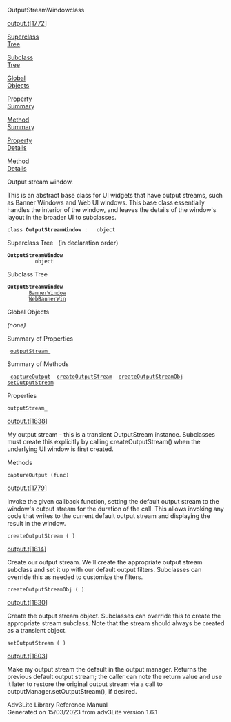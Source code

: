 ---
---
<span class="title">OutputStreamWindow</span><span class="type">class</span>

[output.t](../file/output.t.html)\[[1772](../source/output.t.html#1772)\]

[Superclass  
Tree](#_SuperClassTree_)

[Subclass  
Tree](#_SubClassTree_)

[Global  
Objects](#_ObjectSummary_)

[Property  
Summary](#_PropSummary_)

[Method  
Summary](#_MethodSummary_)

[Property  
Details](#_Properties_)

[Method  
Details](#_Methods_)

<div class="fdesc">

Output stream window.

This is an abstract base class for UI widgets that have output streams,
such as Banner Windows and Web UI windows. This base class essentially
handles the interior of the window, and leaves the details of the
window's layout in the broader UI to subclasses.

`class `**`OutputStreamWindow`**` :   object`

</div>

<span id="_SuperClassTree_"></span>

<div class="mjhd">

<span class="hdln">Superclass Tree</span>   (in declaration order)

</div>

**`OutputStreamWindow`**  
`         object`  
<span id="_SubClassTree_"></span>

<div class="mjhd">

<span class="hdln">Subclass Tree</span>  

</div>

**`OutputStreamWindow`**  
`         `[`BannerWindow`](../object/BannerWindow.html)  
`         `[`WebBannerWin`](../object/WebBannerWin.html)  
<span id="_ObjectSummary_"></span>

<div class="mjhd">

<span class="hdln">Global Objects</span>  

</div>

*(none)* <span id="_PropSummary_"></span>

<div class="mjhd">

<span class="hdln">Summary of Properties</span>  

</div>

` `[`outputStream_`](#outputStream_)`  `

<span id="_MethodSummary_"></span>

<div class="mjhd">

<span class="hdln">Summary of Methods</span>  

</div>

` `[`captureOutput`](#captureOutput)`  `[`createOutputStream`](#createOutputStream)`  `[`createOutputStreamObj`](#createOutputStreamObj)`  `[`setOutputStream`](#setOutputStream)`  `

<span id="_Properties_"></span>

<div class="mjhd">

<span class="hdln">Properties</span>  

</div>

<span id="outputStream_"></span>

`outputStream_`

[output.t](../file/output.t.html)\[[1838](../source/output.t.html#1838)\]

<div class="desc">

My output stream - this is a transient OutputStream instance. Subclasses
must create this explicitly by calling createOutputStream() when the
underlying UI window is first created.

</div>

<span id="_Methods_"></span>

<div class="mjhd">

<span class="hdln">Methods</span>  

</div>

<span id="captureOutput"></span>

`captureOutput (func)`

[output.t](../file/output.t.html)\[[1779](../source/output.t.html#1779)\]

<div class="desc">

Invoke the given callback function, setting the default output stream to
the window's output stream for the duration of the call. This allows
invoking any code that writes to the current default output stream and
displaying the result in the window.

</div>

<span id="createOutputStream"></span>

`createOutputStream ( )`

[output.t](../file/output.t.html)\[[1814](../source/output.t.html#1814)\]

<div class="desc">

Create our output stream. We'll create the appropriate output stream
subclass and set it up with our default output filters. Subclasses can
override this as needed to customize the filters.

</div>

<span id="createOutputStreamObj"></span>

`createOutputStreamObj ( )`

[output.t](../file/output.t.html)\[[1830](../source/output.t.html#1830)\]

<div class="desc">

Create the output stream object. Subclasses can override this to create
the appropriate stream subclass. Note that the stream should always be
created as a transient object.

</div>

<span id="setOutputStream"></span>

`setOutputStream ( )`

[output.t](../file/output.t.html)\[[1803](../source/output.t.html#1803)\]

<div class="desc">

Make my output stream the default in the output manager. Returns the
previous default output stream; the caller can note the return value and
use it later to restore the original output stream via a call to
outputManager.setOutputStream(), if desired.

</div>

<div class="ftr">

Adv3Lite Library Reference Manual  
Generated on 15/03/2023 from adv3Lite version 1.6.1

</div>
